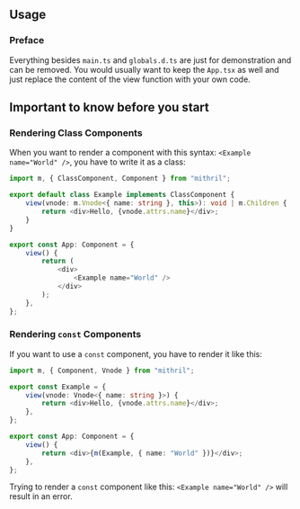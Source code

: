 ## Usage

### Preface

Everything besides `main.ts` and `globals.d.ts` are just for demonstration and can be removed. You would usually want to keep the `App.tsx` as well and just replace the content of the view function with your own code.

## Important to know before you start

### Rendering Class Components

When you want to render a component with this syntax: `<Example name="World" />`, you have to write it as a class:

```typescript
import m, { ClassComponent, Component } from "mithril";

export default class Example implements ClassComponent {
    view(vnode: m.Vnode<{ name: string }, this>): void | m.Children {
        return <div>Hello, {vnode.attrs.name}</div>;
    }
}

export const App: Component = {
    view() {
        return (
            <div>
                <Example name="World" />
            </div>
        );
    },
};
```

### Rendering `const` Components

If you want to use a `const` component, you have to render it like this:

```typescript
import m, { Component, Vnode } from "mithril";

export const Example = {
    view(vnode: Vnode<{ name: string }>) {
        return <div>Hello, {vnode.attrs.name}</div>;
    },
};

export const App: Component = {
    view() {
        return <div>{m(Example, { name: "World" })}</div>;
    },
};
```

Trying to render a `const` component like this: `<Example name="World" />` will result in an error.
